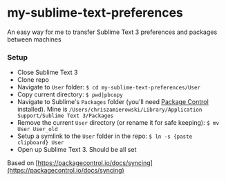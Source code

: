 # my-sublime-text-preferences

An easy way for me to transfer Sublime Text 3 preferences and packages between machines

### Setup
- Close Sublime Text 3
- Clone repo
- Navigate to `User` folder: `$ cd my-sublime-text-preferences/User`
- Copy current directory: `$ pwd|pbcopy`
- Navigate to Sublime's `Packages` folder (you'll need [Package Control](https://packagecontrol.io/installation) installed). Mine is `/Users/chriszamierowski/Library/Application Support/Sublime Text 3/Packages`
- Remove the current `User` directory (or rename it for safe keeping): `$ mv User User_old`
- Setup a symlink to the `User` folder in the repo: `$ ln -s {paste clipboard} User`
- Open up Sublime Text 3. Should be all set

Based on [https://packagecontrol.io/docs/syncing](https://packagecontrol.io/docs/syncing)
